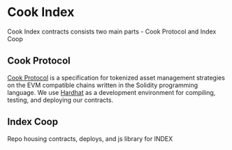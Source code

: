 # Cook Index

Cook Index contracts consists two main parts - Cook Protocol and Index Coop

## Cook Protocol

[Cook Protocol](https://cook.finance/) is a specification for tokenized asset management strategies on the EVM compatible chains written in the Solidity programming language. We use [Hardhat](https://hardhat.org/) as a development environment for compiling, testing, and deploying our contracts.

## Index Coop

Repo housing contracts, deploys, and js library for INDEX
